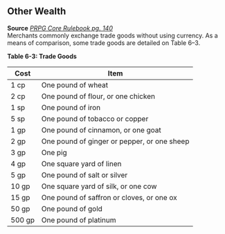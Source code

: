 ## Other Wealth

**Source** [_PRPG Core Rulebook pg. 140_](http://paizo.com/pathfinderRPG/v5748btpy88yj)  
Merchants commonly exchange trade goods without using currency. As a means of comparison, some trade goods are detailed on Table 6–3.

**Table 6-3: Trade Goods**

|**Cost**|**Item**|
|---|---|
|1 cp|One pound of wheat|
|2 cp|One pound of flour, or one chicken|
|1 sp|One pound of iron|
|5 sp|One pound of tobacco or copper|
|1 gp|One pound of cinnamon, or one goat|
|2 gp|One pound of ginger or pepper, or one sheep|
|3 gp|One pig|
|4 gp|One square yard of linen|
|5 gp|One pound of salt or silver|
|10 gp|One square yard of silk, or one cow|
|15 gp|One pound of saffron or cloves, or one ox|
|50 gp|One pound of gold|
|500 gp|One pound of platinum|
